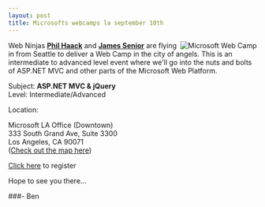 ```yaml
---
layout: post
title: Microsofts webcamps la september 10th
---
```


<img src="http://www.webcamps.ms/media/358/webcampbadge100.png" style="float:right" alt="Microsoft Web Camp" title="" />Web Ninjas <strong><a href='http://www.haacked.com' target='&#95;new'>Phil Haack</a></strong> and <strong><a href='http://www.jamessenior.com/' target='&#95;new'>James Senior</a></strong> are flying in from Seattle to deliver a Web Camp in the city of angels.  This is an intermediate to advanced level event where we'll go into the nuts and bolts of ASP.NET MVC and other parts of the Microsoft Web Platform.

Subject: <strong>ASP.NET MVC &amp; jQuery</strong><br />
Level: Intermediate/Advanced

Location:

Microsoft LA Office (Downtown)<br />
333 South Grand Ave, Suite 3300<br />
Los Angeles, CA 90071<br />
(<a href="http://local.live.com/default.aspx?v=2&amp;cp=34.052653~-118.251721&amp;style=r&amp;lvl=14&amp;scene=1890868&amp;sp=Point.pp7wy454c3mv&#95;333%20S%20Grand%20Ave%2c%20Los%20Angeles%2c%20CA%2090071%2c%20United%20States&#95;&#95;&#95;" target="&#95;new" title="Event Location">Check out the map here</a>)

<a href="http://www.webcamps.ms/la-pre-registration-survey.aspx" title="Web Camp LA information">Click here</a> to register

Hope to see you there...

###- Ben